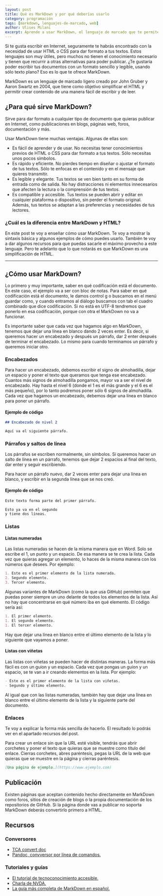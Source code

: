 ```yaml
---
layout: post
title: Qué es MarkDown y por qué deberías usarlo
category: programación
tags: [markdown, lenguajes-de-marcado, web]
author: Ulises Milani
excerpt: Aprende a usar MarkDown, el lenguaje de marcado que te permite crear documentos HTML con un formato sencillo y legible, usando sólo texto plano.
---
```


Si te gusta escribir en Internet, seguramente te habrás encontrado con
la necesidad de usar HTML o CSS para dar formato a tus textos. Estos
lenguajes son muy útiles, pero muchos no tienen el conocimiento
necesario y tienen que recurrir a otras alternativas para poder
publicar. ¿Te gustaría poder escribir tus documentos con un formato
sencillo y legible, usando sólo texto plano? Eso es lo que te ofrece
MarkDown.

MarkDown es un lenguaje de marcado ligero creado por John Gruber y Aaron
Swartz en 2004, que tiene como objetivo simplificar el HTML y permitir
crear contenido de una manera fácil de escribir y de leer.

## ¿Para qué sirve MarkDown?

Sirve para dar formato a cualquier tipo de documento que quieras
publicar en Internet, como publicaciones en blogs, páginas web, foros, documentación y
más.

Usar MarkDown tiene muchas ventajas. Algunas de ellas son:

- Es fácil de aprender y de usar. No necesitas tener conocimientos previos de HTML o CSS para dar formato a tus textos. Sólo necesitas unos pocos símbolos.
- Es rápido y eficiente. No pierdes tiempo en diseñar o ajustar el formato de tus textos. Sólo te enfocas en el contenido y en el mensaje que quieres transmitir.
- Es legible y elegante. Tus textos se ven bien tanto en su forma de entrada como de salida. No hay distracciones ni elementos innecesarios que afecten la lectura o la comprensión de tus textos.
- Es compatible y accesible. Tus textos se pueden abrir y editar en cualquier plataforma o dispositivo, sin perder el formato original. Además, tus textos se adaptan a las preferencias y necesidades de tus lectores.

### ¿Cuál es la diferencia entre MarkDown y HTML?

En este post te voy a enseñar cómo usar MarkDown. Te voy a mostrar la
sintaxis básica y algunos ejemplos de cómo puedes usarlo. También te voy
a dar algunos recursos para que puedas sacarle el máximo provecho a este
lenguaje. Pero te adelanto que lo que notarás es que MarkDown es una simplificación de HTML.

------------------------------------------------------------------------

## ¿Cómo usar MarkDown?

Lo primero y muy importante, saber en qué codificación está el
documento. En este caso, el ejemplo va a ser con bloc de notas. Para
saber en qué codificación está el documento, le damos control g o
buscamos en el menú guardar como, y cuando entramos al diálogo buscamos con
tab el cuadro combinado que dice codificación. Si no está en UTF-8
tendremos que ponerlo en esa codificación, porque con otra el MarkDown no
va a funcionar.

Es importante saber que cada vez que hagamos algo en MarkDown, tenemos
que dejar una línea en blanco dando 2 veces enter. Es decir, si queremos
hacer un encabezado y después un párrafo, dar 2 enter después de
terminar el encabezado. Lo mismo para cuando terminamos un párrafo y
queremos iniciar otro.

### Encabezados

Para hacer un encabezado, debemos escribir el signo de almohadilla, dejar un
espacio y poner el texto que queramos que tenga ese encabezado. Cuantos más signos de almohadilla pongamos, mayor va a ser el nivel de
encabezado. Hay hasta el nivel 6 (donde el 1 es el más grande y el 6 es el más pequeño), por lo tanto podremos poner sólo 6
signos de almohadilla. Cada vez que hagamos un encabezado, debemos dejar una línea en blanco
para poner un párrafo.

#### Ejemplo de código

```MarkDown
## Encabezado de nivel 2

Aquí va el siguiente párrafo.
```

### Párrafos y saltos de línea

Los párrafos se escriben normalmente, sin símbolos. Si queremos hacer un salto de línea en un párrafo, tenemos que dejar 2
espacios al final del texto, dar enter y seguir escribiendo.

Para hacer un párrafo nuevo, dar 2 veces enter para dejar una línea en
blanco, y escribir en la segunda línea que se nos creó.

#### Ejemplo de código

```MarkDown
Este texto forma parte del primer párrafo.

Esto ya va en el segundo  
y tiene dos líneas.
```

### Listas

#### Listas numeradas

Las listas numeradas se hacen de la misma manera que en Word. Solo se
escribe el 1, un punto y un espacio. De esa manera se te crea la lista. Cada vez que quieras agregar un elemento, lo haces de la misma manera con los números que desees. Por ejemplo:

```MarkDown
1. Este es el primer elemento de la lista numerada.
2. Segundo elemento.
3. Tercer elemento.
```

Algunas variantes de MarkDown (como la que usa GitHub) permiten que puedas poner siempre un uno delante de todos los elementos de la lista. Así no hay que concentrarse en qué número iba en qué elemento. El código sería así:

```MarkDown
1. El primer elemento.
1. El segundo elemento.
1. El tercer elemento.
```

Hay que dejar una línea en blanco entre el último elemento de la lista y lo siguiente que vayamos a poner.

#### Listas con viñetas

Las listas con viñetas se pueden hacer de distintas maneras. La forma
más fácil es con un guion y un espacio. Cada vez que pongas un guion y
un espacio, se te van a ir creando elementos en la lista. Por ejemplo:

```MarkDown
- Éste es el primer elemento de la lista con viñetas.
- Segundo y último elemento.
```

Al igual que con las listas numeradas, también hay que dejar una línea en blanco entre el último elemento de la lista y la siguiente parte del documento.

### Enlaces

Te voy a explicar la forma más sencilla de hacerlo. El resultado lo
podrás ver en el apartado recursos del post.

Para crear un enlace sin que la URL esté visible, tendrás que abrir
corchetes y poner el texto que quieras que se muestre como título del
enlace. Cierras corchetes, abres paréntesis, pegas la URL de la web que
quieras que se muestre en la página y cierras paréntesis.

```MarkDown
[Una página de ejemplo.](https://www.ejemplo.com)
```

## Publicación

Existen páginas que aceptan contenido hecho directamente en MarkDown como foros, sitios de creación de blogs o la propia documentación de los repositorios de GitHub. Si la página donde vas a publicar no soporta MarkDown deberás convertirlo primero a HTML.

## Recursos

### Conversores

- [TCA convert doc](https://tecnoconocimientoaccesible.blogspot.com/2021/05/tca-convertdoc-12-con-reconocimiento-de.html)
- [Pandoc, convversor por línea de comandos.](https://pandoc.org/installing.html)

### Tutoriales y guías

- [El tutorial de tecnoconocimiento accesible.](https://www.youtube.com/watch?v=3K-aFgctmkk)
- [Charla de NVDA.](https://www.youtube.com/watch?v=mMN39MMN07I)
- [La guía más completa de MarkDown en español.](https://markdown.es/)
